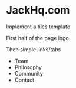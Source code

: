 # JackHq.com

Implement a tiles template

First half of the page logo

Then simple links/tabs

* Team
* Philosophy
* Community
* Contact
